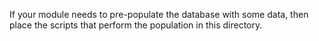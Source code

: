 If your module needs to pre-populate the database with some data, then place
the scripts that perform the population in this directory.
